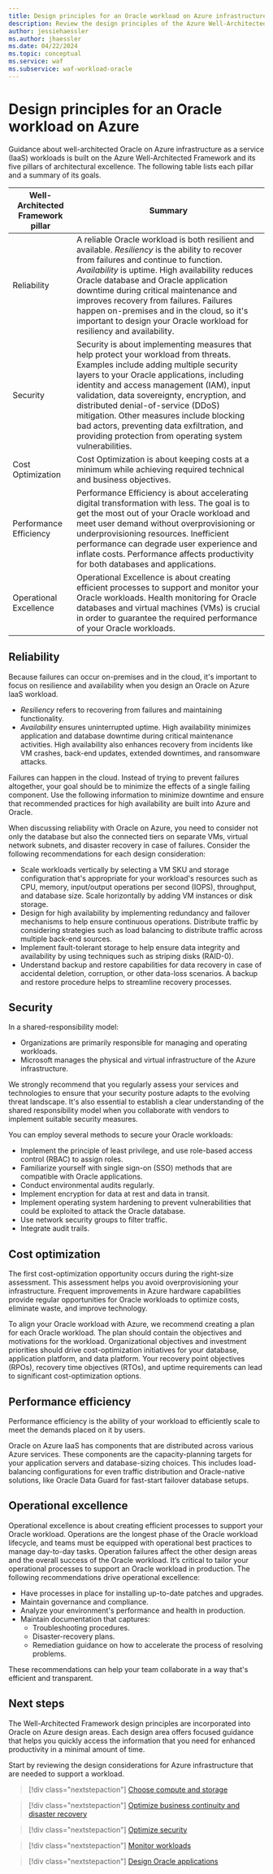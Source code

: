 ```yaml
---
title: Design principles for an Oracle workload on Azure infrastructure as a service (IaaS)
description: Review the design principles of the Azure Well-Architected Framework. See how to apply these principles to Oracle on Azure IaaS workloads.
author: jessiehaessler
ms.author: jhaessler
ms.date: 04/22/2024
ms.topic: conceptual
ms.service: waf
ms.subservice: waf-workload-oracle
---
```


# Design principles for an Oracle workload on Azure

Guidance about well-architected Oracle on Azure infrastructure as a service (IaaS) workloads is built on the Azure Well-Architected Framework and its five pillars of architectural excellence. The following table lists each pillar and a summary of its goals.

| Well-Architected Framework pillar | Summary |
| --- | --- |
| Reliability | A reliable Oracle workload is both resilient and available. *Resiliency* is the ability to recover from failures and continue to function. *Availability* is uptime. High availability reduces Oracle database and Oracle application downtime during critical maintenance and improves recovery from failures. Failures happen on-premises and in the cloud, so it's important to design your Oracle workload for resiliency and availability.|
| Security | Security is about implementing measures that help protect your workload from threats. Examples include adding multiple security layers to your Oracle applications, including identity and access management (IAM), input validation, data sovereignty, encryption, and distributed denial-of-service (DDoS) mitigation. Other measures include blocking bad actors, preventing data exfiltration, and providing protection from operating system vulnerabilities. |
| Cost Optimization | Cost Optimization is about keeping costs at a minimum while achieving required technical and business objectives.|
| Performance Efficiency | Performance Efficiency is about accelerating digital transformation with less. The goal is to get the most out of your Oracle workload and meet user demand without overprovisioning or underprovisioning resources. Inefficient performance can degrade user experience and inflate costs. Performance affects productivity for both databases and applications.|
| Operational Excellence | Operational Excellence is about creating efficient processes to support and monitor your Oracle workloads. Health monitoring for Oracle databases and virtual machines (VMs) is crucial in order to guarantee the required performance of your Oracle workloads.|

## Reliability

Because failures can occur on-premises and in the cloud, it's important to focus on resilience and availability when you design an Oracle on Azure IaaS workload.

- _Resiliency_ refers to recovering from failures and maintaining functionality.
- _Availability_ ensures uninterrupted uptime. High availability minimizes application and database downtime during critical maintenance activities. High availability also enhances recovery from incidents like VM crashes, back-end updates, extended downtimes, and ransomware attacks.

Failures can happen in the cloud. Instead of trying to prevent failures altogether, your goal should be to minimize the effects of a single failing component. Use the following information to minimize downtime and ensure that recommended practices for high availability are built into Azure and Oracle.

When discussing reliability with Oracle on Azure, you need to consider not only the database but also the connected tiers on separate VMs, virtual network subnets, and disaster recovery in case of failures. Consider the following recommendations for each design consideration:

- Scale workloads vertically by selecting a VM SKU and storage configuration that's appropriate for your workload's resources such as CPU, memory, input/output operations per second (IOPS), throughput, and database size. Scale horizontally by adding VM instances or disk storage.
- Design for high availability by implementing redundancy and failover mechanisms to help ensure continuous operations. Distribute traffic by considering strategies such as load balancing to distribute traffic across multiple back-end sources.
- Implement fault-tolerant storage to help ensure data integrity and availability by using techniques such as striping disks (RAID-0).
- Understand backup and restore capabilities for data recovery in case of accidental deletion, corruption, or other data-loss scenarios. A backup and restore procedure helps to streamline recovery processes.

## Security

In a shared-responsibility model:

- Organizations are primarily responsible for managing and operating workloads.
- Microsoft manages the physical and virtual infrastructure of the Azure infrastructure.

We strongly recommend that you regularly assess your services and technologies to ensure that your security posture adapts to the evolving threat landscape. It's also essential to establish a clear understanding of the shared responsibility model when you collaborate with vendors to implement suitable security measures.

You can employ several methods to secure your Oracle workloads:

- Implement the principle of least privilege, and use role-based access control (RBAC) to assign roles.
- Familiarize yourself with single sign-on (SSO) methods that are compatible with Oracle applications.
- Conduct environmental audits regularly.
- Implement encryption for data at rest and data in transit.
- Implement operating system hardening to prevent vulnerabilities that could be exploited to attack the Oracle database.
- Use network security groups to filter traffic.
- Integrate audit trails.

## Cost optimization

The first cost-optimization opportunity occurs during the right-size assessment. This assessment helps you avoid overprovisioning your infrastructure.  Frequent improvements in Azure hardware capabilities provide regular opportunities for Oracle workloads to optimize costs, eliminate waste, and improve technology.

To align your Oracle workload with Azure, we recommend creating a plan for each Oracle workload. The plan should contain the objectives and motivations for the workload. Organizational objectives and investment priorities should drive cost-optimization initiatives for your database, application platform, and data platform. Your recovery point objectives (RPOs), recovery time objectives (RTOs), and uptime requirements can lead to significant cost-optimization options.

## Performance efficiency

Performance efficiency is the ability of your workload to efficiently scale to meet the demands placed on it by users.

Oracle on Azure IaaS has components that are distributed across various Azure services. These components are the capacity-planning targets for your application servers and database-sizing choices. This includes load-balancing configurations for even traffic distribution and Oracle-native solutions, like Oracle Data Guard for fast-start failover database setups.

## Operational excellence

Operational excellence is about creating efficient processes to support your Oracle workload. Operations are the longest phase of the Oracle workload lifecycle, and teams must be equipped with operational best practices to manage day-to-day tasks. Operation failures affect the other design areas and the overall success of the Oracle workload. It’s critical to tailor your operational processes to support an Oracle workload in production. The following recommendations drive operational excellence:

- Have processes in place for installing up-to-date patches and upgrades.
- Maintain governance and compliance.
- Analyze your environment's performance and health in production.
- Maintain documentation that captures:
  - Troubleshooting procedures.
  - Disaster-recovery plans.
  - Remediation guidance on how to accelerate the process of resolving problems.

These recommendations can help your team collaborate in a way that's efficient and transparent.

## Next steps

The Well-Architected Framework design principles are incorporated into Oracle on Azure design areas. Each design area offers focused guidance that helps you quickly access the information that you need for enhanced productivity in a minimal amount of time.

Start by reviewing the design considerations for Azure infrastructure that are needed to support a workload.

> [!div class="nextstepaction"]
> [Choose compute and storage](choose-compute-storage.md)

> [!div class="nextstepaction"]
> [Optimize business continuity and disaster recovery](optimize-business-continuity-disaster-recovery.md)

> [!div class="nextstepaction"]
> [Optimize security](optimize-security.md)

> [!div class="nextstepaction"]
> [Monitor workloads](monitor-workloads.md)

> [!div class="nextstepaction"]
> [Design Oracle applications](design-applications.md)

